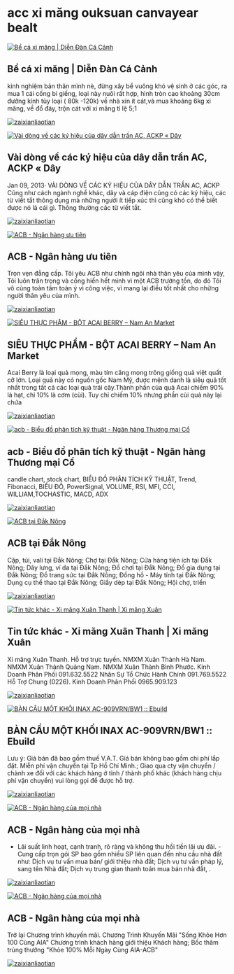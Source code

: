 # acc xi măng ouksuan canvayear bealt
<a href="https://mnn.zoosnet.net/LR/Chatpre.aspx?id=MNN94995150&p=https://topgrinding.com/" target="_blank">![Bể cá xi măng | Diễn Đàn Cá Cảnh](https://github.com/technlg/images/blob/main/14.jpg)</a>
## Bể cá xi măng | Diễn Đàn Cá Cảnh
kinh nghiệm bản thân mình nè, đừng xây bể vuông khó vệ sinh ở các góc, ra mua 1 cái cống bi giếng, loại này nuôi rất hợp, hình tròn cao khoảng 30cm đưởng kính tùy loại ( 80k -120k) về nhà xin ít cát,và mua khoảng 6kg xi măng, về đổ đáy, trộn cát với xi măng tỉ lệ 5;1 
<a href="https://mnn.zoosnet.net/LR/Chatpre.aspx?id=MNN94995150&p=https://topgrinding.com/" target="_blank"><img src="https://github.com/technlg/images/raw/main/chat11.jpg" alt="zaixianliaotian"/></a><a href="//whatsapp.shibangsoft.com/WhatsApp.php" ><img src="https://github.com/technlg/images/raw/main/chat11.png" alt=""></a>
<a href="https://mnn.zoosnet.net/LR/Chatpre.aspx?id=MNN94995150&p=https://topgrinding.com/" target="_blank">![Vài dòng về các ký hiệu của dây dẫn trần AC, ACKP « Dây ](https://github.com/technlg/images/blob/main/7.jpg)</a>
## Vài dòng về các ký hiệu của dây dẫn trần AC, ACKP « Dây 
Jan 09, 2013· VÀI DÒNG VỀ CÁC KÝ HIỆU CỦA DÂY DẪN TRẦN AC, ACKP Cũng như cách ngành nghề khác, dây và cáp điện cũng có các ký hiệu, các từ viết tắt thông dụng mà những người ít tiếp xúc thì cũng khó có thể biết được nó là cái gì. Thông thường các từ viết tắt.
<a href="https://mnn.zoosnet.net/LR/Chatpre.aspx?id=MNN94995150&p=https://topgrinding.com/" target="_blank"><img src="https://github.com/technlg/images/raw/main/chat11.jpg" alt="zaixianliaotian"/></a><a href="//whatsapp.shibangsoft.com/WhatsApp.php" ><img src="https://github.com/technlg/images/raw/main/chat11.png" alt=""></a>
<a href="https://mnn.zoosnet.net/LR/Chatpre.aspx?id=MNN94995150&p=https://topgrinding.com/" target="_blank">![ACB - Ngân hàng ưu tiên](https://github.com/technlg/images/blob/main/50.jpg)</a>
## ACB - Ngân hàng ưu tiên
Trọn vẹn đẳng cấp. Tôi yêu ACB như chính ngôi nhà thân yêu của mình vậy, Tôi luôn trân trọng và cống hiến hết mình vì một ACB trường tồn, do đó Tôi vô cùng toàn tâm toàn ý vì công việc, vì mang lại điều tốt nhất cho những người thân yêu của mình.
<a href="https://mnn.zoosnet.net/LR/Chatpre.aspx?id=MNN94995150&p=https://topgrinding.com/" target="_blank"><img src="https://github.com/technlg/images/raw/main/chat11.jpg" alt="zaixianliaotian"/></a><a href="//whatsapp.shibangsoft.com/WhatsApp.php" ><img src="https://github.com/technlg/images/raw/main/chat11.png" alt=""></a>
<a href="https://mnn.zoosnet.net/LR/Chatpre.aspx?id=MNN94995150&p=https://topgrinding.com/" target="_blank">![SIÊU THỰC PHẨM - BỘT ACAI BERRY – Nam An Market](https://github.com/technlg/images/blob/main/40.jpg)</a>
## SIÊU THỰC PHẨM - BỘT ACAI BERRY – Nam An Market
Acai Berry là loại quả mọng, màu tím căng mọng trông giống quả việt quất cỡ lớn. Loại quả này có nguồn gốc Nam Mỹ, được mệnh danh là siêu quả tốt nhất trong tất cả các loại quả trái cây.Thành phần của quả Acai chiếm 90% là hạt, chỉ 10% là cơm (cùi). Tuy chỉ chiếm 10% nhưng phần cùi quả này lại chứa 
<a href="https://mnn.zoosnet.net/LR/Chatpre.aspx?id=MNN94995150&p=https://topgrinding.com/" target="_blank"><img src="https://github.com/technlg/images/raw/main/chat11.jpg" alt="zaixianliaotian"/></a><a href="//whatsapp.shibangsoft.com/WhatsApp.php" ><img src="https://github.com/technlg/images/raw/main/chat11.png" alt=""></a>
<a href="https://mnn.zoosnet.net/LR/Chatpre.aspx?id=MNN94995150&p=https://topgrinding.com/" target="_blank">![acb - Biểu đồ phân tích kỹ thuật - Ngân hàng Thương mại Cổ ](https://github.com/technlg/images/blob/main/56.jpg)</a>
## acb - Biểu đồ phân tích kỹ thuật - Ngân hàng Thương mại Cổ 
candle chart, stock chart, BIỂU ĐỒ PHÂN TÍCH KỸ THUẬT, Trend, Fibonacci, BIỂU ĐỒ, PowerSignal, VOLUME, RSI, MFI, CCI, WILLIAM,TOCHASTIC, MACD, ADX 
<a href="https://mnn.zoosnet.net/LR/Chatpre.aspx?id=MNN94995150&p=https://topgrinding.com/" target="_blank"><img src="https://github.com/technlg/images/raw/main/chat11.jpg" alt="zaixianliaotian"/></a><a href="//whatsapp.shibangsoft.com/WhatsApp.php" ><img src="https://github.com/technlg/images/raw/main/chat11.png" alt=""></a>
<a href="https://mnn.zoosnet.net/LR/Chatpre.aspx?id=MNN94995150&p=https://topgrinding.com/" target="_blank">![ACB tại Đắk Nông](https://github.com/technlg/images/blob/main/17.jpg)</a>
## ACB tại Đắk Nông
Cặp, túi, vali tại Đắk Nông; Chợ tại Đắk Nông; Cửa hàng tiện ích tại Đắk Nông; Dây lưng, ví da tại Đắk Nông; Đồ chơi tại Đắk Nông; Đồ gia dụng tại Đắk Nông; Đồ trang sức tại Đắk Nông; Đồng hồ - Máy tính tại Đắk Nông; Dụng cụ thể thao tại Đắk Nông; Giầy dép tại Đắk Nông; Hội chợ, triển 
<a href="https://mnn.zoosnet.net/LR/Chatpre.aspx?id=MNN94995150&p=https://topgrinding.com/" target="_blank"><img src="https://github.com/technlg/images/raw/main/chat11.jpg" alt="zaixianliaotian"/></a><a href="//whatsapp.shibangsoft.com/WhatsApp.php" ><img src="https://github.com/technlg/images/raw/main/chat11.png" alt=""></a>
<a href="https://mnn.zoosnet.net/LR/Chatpre.aspx?id=MNN94995150&p=https://topgrinding.com/" target="_blank">![Tin tức khác - Xi măng Xuân Thanh | Xi măng Xuân ](https://github.com/technlg/images/blob/main/4.jpg)</a>
## Tin tức khác - Xi măng Xuân Thanh | Xi măng Xuân 
Xi măng Xuân Thanh. Hỗ trợ trực tuyến. NMXM Xuân Thành Hà Nam. NMXM Xuân Thành Quảng Nam. NMXM Xuân Thành Bình Phước. Kinh Doanh Phân Phối 091.632.5522 Nhân Sự Tổ Chức Hành Chính 091.769.5522 Hỗ Trợ Chung (0226). Kinh Doanh Phân Phối 0965.909.123
<a href="https://mnn.zoosnet.net/LR/Chatpre.aspx?id=MNN94995150&p=https://topgrinding.com/" target="_blank"><img src="https://github.com/technlg/images/raw/main/chat11.jpg" alt="zaixianliaotian"/></a><a href="//whatsapp.shibangsoft.com/WhatsApp.php" ><img src="https://github.com/technlg/images/raw/main/chat11.png" alt=""></a>
<a href="https://mnn.zoosnet.net/LR/Chatpre.aspx?id=MNN94995150&p=https://topgrinding.com/" target="_blank">![BÀN CẦU MỘT KHỐI INAX AC-909VRN/BW1 :: Ebuild](https://github.com/technlg/images/blob/main/62.jpg)</a>
## BÀN CẦU MỘT KHỐI INAX AC-909VRN/BW1 :: Ebuild
Lưu ý: Giá bán đã bao gồm thuế V.A.T. Giá bán không bao gồm chi phí lắp đặt. Miễn phí vận chuyển tại Tp Hồ Chí Minh.; Giao qua cty vận chuyển / chành xe đối với các khách hàng ở tỉnh / thành phố khác (khách hàng chịu phí vận chuyển) vui lòng gọi để được hỗ trợ.
<a href="https://mnn.zoosnet.net/LR/Chatpre.aspx?id=MNN94995150&p=https://topgrinding.com/" target="_blank"><img src="https://github.com/technlg/images/raw/main/chat11.jpg" alt="zaixianliaotian"/></a><a href="//whatsapp.shibangsoft.com/WhatsApp.php" ><img src="https://github.com/technlg/images/raw/main/chat11.png" alt=""></a>
<a href="https://mnn.zoosnet.net/LR/Chatpre.aspx?id=MNN94995150&p=https://topgrinding.com/" target="_blank">![ACB - Ngân hàng của mọi nhà](https://github.com/technlg/images/blob/main/5.jpg)</a>
## ACB - Ngân hàng của mọi nhà
- Lãi suất linh hoạt, cạnh tranh, rõ ràng và không thu hồi tiền lãi ưu đãi. - Cung cấp trọn gói SP bao gồm nhiều SP liên quan đến nhu cầu nhà đất như: Dịch vụ tư vấn mua bán/ giới thiệu nhà đất; Dịch vụ tư vấn pháp lý, sang tên Nhà đất; Dịch vụ trung gian thanh toán mua bán nhà đất, .
<a href="https://mnn.zoosnet.net/LR/Chatpre.aspx?id=MNN94995150&p=https://topgrinding.com/" target="_blank"><img src="https://github.com/technlg/images/raw/main/chat11.jpg" alt="zaixianliaotian"/></a><a href="//whatsapp.shibangsoft.com/WhatsApp.php" ><img src="https://github.com/technlg/images/raw/main/chat11.png" alt=""></a>
<a href="https://mnn.zoosnet.net/LR/Chatpre.aspx?id=MNN94995150&p=https://topgrinding.com/" target="_blank">![ACB - Ngân hàng của mọi nhà](https://github.com/technlg/images/blob/main/8.jpg)</a>
## ACB - Ngân hàng của mọi nhà
Trở lại Chương trình khuyến mãi. Chương Trình Khuyến Mãi "Sống Khỏe Hơn 100 Cùng AIA" Chương trình khách hàng giới thiệu Khách hàng; Bốc thăm trúng thưởng "Khỏe 100% Mỗi Ngày Cùng AIA-ACB"
<a href="https://mnn.zoosnet.net/LR/Chatpre.aspx?id=MNN94995150&p=https://topgrinding.com/" target="_blank"><img src="https://github.com/technlg/images/raw/main/chat11.jpg" alt="zaixianliaotian"/></a><a href="//whatsapp.shibangsoft.com/WhatsApp.php" ><img src="https://github.com/technlg/images/raw/main/chat11.png" alt=""></a>
